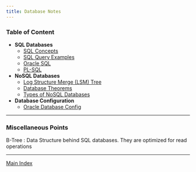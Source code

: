 ```yaml
---
title: Database Notes
---
```


### Table of Content

* **SQL Databases**
	* [SQL Concepts](SQL/SQL%20Concepts/SQL%20Concepts.md)
	* [SQL Query Examples](SQL/SQL%20Query%20Examples/SQL%20Query%20Examples.md)
	* [Oracle SQL](SQL/Oracle%20SQL/Oracle%20SQL.md)
	* [PL-SQL](SQL/PL-SQL/PL-SQL.md)
* **NoSQL Databases**
	* [Log Structure Merge (LSM) Tree](NoSQL/Log%20Structure%20Merge%20%28LSM%29%20Tree.md)
	* [Database Theorems](NoSQL/Database%20Theorems.md)
	* [Types of NoSQL Databases](NoSQL/Types%20of%20NoSQL%20Databases.md)
* **Database Configuration**
	* [Oracle Database Config](SQL/Oracle%20Database%20Config.md)

---

### Miscellaneous Points

B-Tree : Data Structure behind SQL databases. They are optimized for read operations

---

[Main Index](../Main%20Index.md)